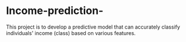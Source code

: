 # Income-prediction-
This project is to develop a predictive model that can accurately classify individuals' income (class)  based on various features. 
